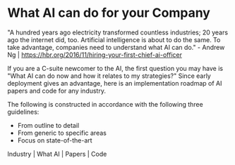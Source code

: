 # What AI can do for your Company

"A hundred years ago electricity transformed countless industries; 20 years ago the internet did, too. Artificial intelligence is about to do the same. To take advantage, companies need to understand what AI can do." - Andrew Ng | https://hbr.org/2016/11/hiring-your-first-chief-ai-officer

If you are a C-suite newcomer to the AI, the first question you may have is "What AI can do now and how it relates to my strategies?" Since early deployment gives an advantage, here is an implementation roadmap of AI papers and code for any industry.

The following is constructed in accordance with the following three guidelines:

- From outline to detail
- From generic to specific areas
- Focus on state-of-the-art

Industry | What AI | Papers | Code




